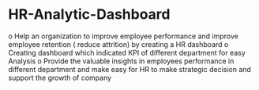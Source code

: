 # HR-Analytic-Dashboard
o	Help an organization to improve employee performance and improve employee retention ( reduce attrition) by creating a HR dashboard
o	Creating dashboard which indicated   KPI of different department for easy Analysis
o	Provide the valuable insights in employees performance in different department  and make easy for HR to make strategic decision and support the growth of company
